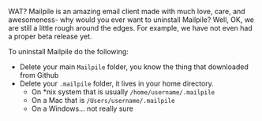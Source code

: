 WAT? Mailpile is an amazing email client made with much love, care, and awesomeness- why would you ever want to uninstall Mailpile? Well, OK, we are still a little rough around the edges. For example, we have not even had a proper beta release yet.

To uninstall Mailpile do the following:

* Delete your main `Mailpile` folder, you know the thing that downloaded from Github
* Delete your `.mailpile` folder, it lives in your home directory.
    * On *nix system that is usually `/home/username/.mailpile`
    * On a Mac that is `/Users/username/.mailpile`
    * On a Windows... not really sure
